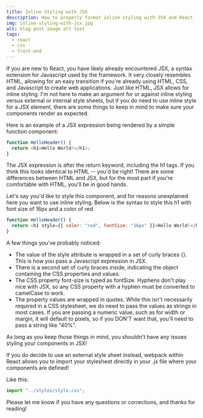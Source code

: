 ```yaml
---
title: Inline Styling with JSX
description: How to properly format inline styling with JSX and React
img: inline-styling-with-jsx.jpg
alt: blog post image alt text
tags:
  - react
  - css
  - front-end
---
```


If you are new to React, you have likely already encountered JSX, a syntax extension for Javascript used by the framework. It very closely resembles HTML, allowing for an easy transition if you're already using HTML, CSS, and Javascript to create web applications. Just like HTML, JSX allows for inline styling. I'm not here to make an argument for or against inline styling versus external or internal style sheets, but if you do need to use inline style for a JSX element, there are some things to keep in mind to make sure your components render as expected.

Here is an example of a JSX expression being rendered by a simple function component:

```javascript
function HelloHeader() {
  return <h1>Hello World!</h1>;
}
```

The JSX expression is after the return keyword, including the h1 tags. If you think this looks identical to HTML -- you'd be right! There are some differences between HTML and JSX, but for the most part if you're comfortable with HTML, you'll be in good hands.

Let's say you'd like to style this component, and for reasons unexplained here you want to use inline styling. Below is the syntax to style this h1 with font size of 16px and a color of red.

```javascript
function HelloHeader() {
  return <h1 style={{ color: "red", fontSize: "16px" }}>Hello World!</h1>;
}
```

A few things you've probably noticed:

- The value of the style attribute is wrapped in a set of curly braces {}. This is how you pass a Javascript expression in JSX.
- There is a second set of curly braces inside, indicating the object containing the CSS properties and values.
- The CSS property font-size is typed as fontSize. Hyphens don't play nice with JSX, so any CSS property with a hyphen must be converted to camelCase to work.
- The property values are wrapped in quotes. While this isn't necessarily required in a CSS stylesheet, we do need to pass the values as strings in most cases. If you are passing a numeric value, such as for width or margin, it will default to pixels, so if you DON'T want that, you'll need to pass a string like "40%".

As long as you keep those things in mind, you shouldn't have any issues styling your components in JSX!

If you do decide to use an external style sheet instead, webpack within React allows you to import your stylesheet directly in your .js file where your components are defined!

Like this:

```javascript
import "../styles/style.css";
```

Please let me know if you have any questions or corrections, and thanks for reading!
